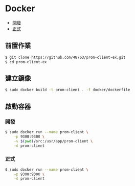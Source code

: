 # Docker

- [開發](./#開發)
- [正式](./#正式)

## 前置作業

```bash
$ git clone https://github.com/48763/prom-client-ex.git
$ cd prom-client-ex
```

## 建立鏡像

```bash
$ sudo docker build -t prom-client . -f docker/dockerfile
```

## 啟動容器 

### 開發

```bash
$ sudo docker run --name prom-client \
    -p 9300:9300 \
    -v $(pwd)/src:/usr/app/prom-client \
    -d prom-client
```

### 正式

```bash
$ sudo docker run --name prom-client \
    -p 9300:9300 \
    -d prom-client
```
